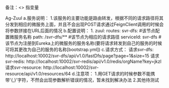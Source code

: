 备注：<> 指变量

Ag-Zuul
    a.服务说明：
        1.该服务的主要功能是路由转发，根据不同的请求路径将其分发到相应的微服务上面，并且不会出现POST请求通过FeignClient调用的时候会将参数拼接在URL后面的情况
    b.配置说明：
        1. 
            zuul:
              routes:
                svr-dfs:                 #该节点配置微服务名称
                  path: /svr-dfs/**      #该节点为相应的请求路径
                  serviceId: svr-dfs     #该节点为注册到Eureka上的微服务的服务名称(要将请求转发到自己的服务的时候可将其更改为自己的服务的名称[bootstrap.yml])
    c.请求方式：
        请求svr-dfs: http://localhost:10002/svr-dfs/api/v1.0/fastDfs/page?page=1&size=15
        请求svr-redis: http://localhost:10002/svr-redis/api/v1.0/redis/orgName?key=jkzl
        请求svr-resource: http://localhost:10002/svr-resource/api/v1.0/resources/64
    d.注意项：
        1.用GET请求的时候参数不能携带'{,}'字符，不然会出现参数解析错误的情况，暂未找到解决办法
        2.其他待测试
    
    
	        
	
	
	
	
	
	
	
	
	